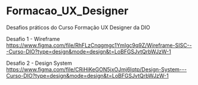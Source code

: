 # Formacao_UX_Designer
Desafios práticos do Curso Formação UX Designer da DIO

Desafio 1 - Wireframe
https://www.figma.com/file/RhFLzCnqgmgc1YmIgc9q9Z/Wireframe-SISC---Curso-DIO?type=design&mode=design&t=LoBFGSJvtQrbWJzW-1

Desafio 2 - Design System
https://www.figma.com/file/CRiHiKeGON5jxOJmj6Iqtp/Design-System---Curso-DIO?type=design&mode=design&t=LoBFGSJvtQrbWJzW-1
